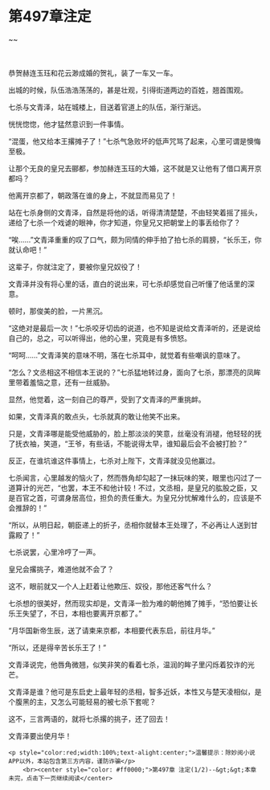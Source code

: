 # 第497章注定
~~
    	    <p name="pagetop" href="javascript:void(0);" onclick="return false" style="line-height: 35px;padding: 10px;color: #333;"> </p><p>恭贺赫连玉珏和花云渺成婚的贺礼，装了一车又一车。</p><p>出城的时候，队伍浩浩荡荡的，甚是壮观，引得街道两边的百姓，翘首围观。</p><p>七杀与文青泽，站在城楼上，目送着官道上的队伍，渐行渐远。</p><p>恍恍惚惚，他才猛然意识到一件事情。</p><p>“混蛋，他又给本王撂摊子了！”七杀气急败坏的低声咒骂了起来，心里可谓是懊悔至极。</p><p>让那个无良的皇兄去郦都，参加赫连玉珏的大婚，这不就是又让他有了借口离开京都吗？</p><p>他离开京都了，朝政落在谁的身上，不就显而易见了！</p><p>站在七杀身侧的文青泽，自然是将他的话，听得清清楚楚，不由轻笑着摇了摇头，递给了七杀一个戏谑的眼神，你才知道，你皇兄又把朝堂上的事丢给你了？</p><p>“唉……”文青泽重重的叹了口气，颇为同情的伸手拍了拍七杀的肩膀，“长乐王，你就认命吧！”</p><p>这辈子，你就注定了，要被你皇兄奴役了！</p><p>文青泽并没有将心里的话，直白的说出来，可七杀却感觉自己听懂了他话里的深意。</p><p>顿时，那俊美的脸，一片黑沉。</p><p>“这绝对是最后一次！”七杀咬牙切齿的说道，也不知是说给文青泽听的，还是说给自己的，总之，可以听得出，他的心里，究竟是有多愤怒。</p><p>“呵呵……”文青泽笑的意味不明，落在七杀耳中，就觉着有些嘲讽的意味了。</p><p>“怎么？文丞相这不相信本王说的？”七杀猛地转过身，面向了七杀，那漂亮的凤眸里带着羞恼之意，还有一丝威胁。</p><p>显然，他觉着，这一刻自己的尊严，受到了文青泽的严重挑衅。</p><p>如果，文青泽真的敢点头，七杀就真的敢让他笑不出来。</p><p>只是，文青泽哪是能受他威胁的，脸上那淡淡的笑意，丝毫没有消褪，他轻轻的抚了抚衣袖，笑道，“王爷，有些话，不能说得太早，谁知最后会不会被打脸？”</p><p>反正，在谁坑谁这件事情上，七杀对上陛下，文青泽就没见他赢过。</p><p>七杀闻言，心里越发的恼火了，然而唇角却勾起了一抹玩味的笑，眼里也闪过了一道算计的光芒，“也罢，本王不和他计较！不过，文丞相，是皇兄的肱股之臣，又是百官之首，可谓身居高位，担负的责任重大。为皇兄分忧解难什么的，应该是不会推辞的！”</p><p>“所以，从明日起，朝臣递上的折子，丞相你就替本王处理了，不必再让人送到甘露殿了！”</p><p>七杀说罢，心里冷哼了一声。</p><p>皇兄会撂挑子，难道他就不会了？</p><p>这不，眼前就又一个人上赶着让他欺压、奴役，那他还客气什么？</p><p>七杀想的很美好，然而现实却是，文青泽一脸为难的朝他摊了摊手，“恐怕要让长乐王失望了，不日，本相也要离开京都了。”</p><p>“月华国新帝生辰，送了请柬来京都，本相要代表东启，前往月华。”</p><p>“所以，还是得辛苦长乐王了！”</p><p>文青泽说完，他唇角微翘，似笑非笑的看着七杀，温润的眸子里闪烁着狡诈的光芒。</p><p>文青泽是谁？他可是东启史上最年轻的丞相，智多近妖，本性又与楚天凌相似，是个腹黑的主，又怎么可能轻易的被七杀下套呢？</p><p>这不，三言两语的，就将七杀撂的挑子，还了回去！</p><p>文青泽要出使月华！</p>
    	
   	<p style="color:red;width:100%;text-alight:center;">温馨提示：除妙阅小说APP以外，本站包含第三方内容，谨防诈骗</p>
    	<br><center style="color: #ff0000;">第497章 注定(1/2)--&gt;&gt;本章未完，点击下一页继续阅读</center>
    	
